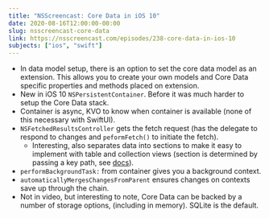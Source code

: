 ```yaml
---
title: "NSScreencast: Core Data in iOS 10"
date: 2020-08-16T12:00:00-00:00
slug: nsscreencast-core-data
link: https://nsscreencast.com/episodes/238-core-data-in-ios-10
subjects: ["ios", "swift"]
---
```


* In data model setup, there is an option to set the core data model as an extension. This allows you to create your own models and Core Data specific properties and methods placed on extension.
* New in iOS 10 `NSPersistentContainer`. Before it was much harder to setup the Core Data stack.
* Container is async, KVO to know when container is available (none of this necessary with SwiftUI).
* `NSFetchedResultsController` gets the fetch request (has the delegate to respond to changes and `peformFetch()` to initiate the fetch).
    * Interesting, also separates data into sections to make it easy to implement with table and collection views (section is determined by passing a key path, see [docs](https://developer.apple.com/documentation/coredata/nsfetchedresultscontroller)).
* `performBackgroundTask:` from container gives you a background context.
* `automaticallyMergesChangesFromParent` ensures changes on contexts save up through the chain.
* Not in video, but interesting to note, Core Data can be backed by a number of storage options, (including in memory). SQLite is the default.